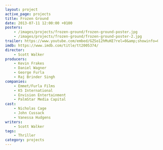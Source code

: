 ```yaml
---
layout: project
active_page: projects
title: Frozen Ground
date: 2013-07-11 12:00:00 +0100
posters:
    - /images/projects/frozen-ground/frozen-ground-poster.jpg
    - /images/projects/frozen-ground/frozen-ground-poster-2.jpg
trailer: https://www.youtube.com/embed/GZSo12hMuKE?rel=0&amp;showinfo=0
imdb: https://www.imdb.com/title/tt2005374/
director:
    - Scott Walker
producers:
    - Kevin Frakes
    - Daniel Wagner
    - George Furla
    - Raj Brinder Singh
companies:
    - Emmet/Furla Films
    - K5 International
    - Envision Entertainment
    - PalmStar Media Capital
cast:
    - Nicholas Cage
    - John Cussack
    - Vanessa Hudgens
writers:
    - Scott Walker
tags:
    - Thriller
category: projects
---
```

